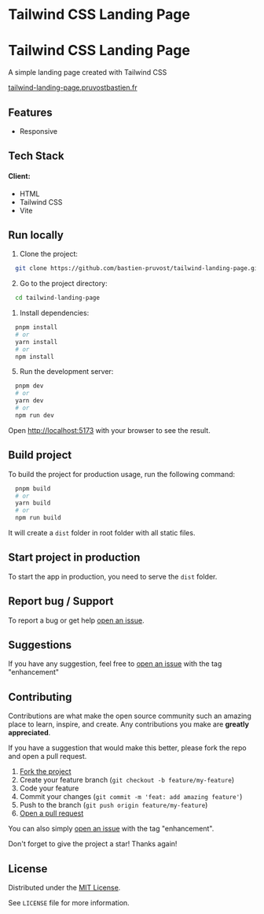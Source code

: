 # Tailwind CSS Landing Page

<!-- prettier-ignore-start -->

<!-- Rename all occurences with Cmd + D :

Tailwind CSS Landing Page
tailwind-landing-page
tailwind-landing-page.pruvostbastien.fr
https://tailwind-landing-page.pruvostbastien.fr

 -->


# Tailwind CSS Landing Page

A simple landing page created with Tailwind CSS

[tailwind-landing-page.pruvostbastien.fr](https://tailwind-landing-page.pruvostbastien.fr)


## Features

- Responsive


## Tech Stack

#### Client:
- HTML
- Tailwind CSS
- Vite


## Run locally

1. Clone the project:

```bash
  git clone https://github.com/bastien-pruvost/tailwind-landing-page.git
```

2. Go to the project directory:

```bash
  cd tailwind-landing-page
```

1. Install dependencies:

```bash
  pnpm install
  # or
  yarn install
  # or
  npm install
```

5. Run the development server:

```bash
  pnpm dev
  # or
  yarn dev
  # or
  npm run dev
```

Open [http://localhost:5173](http://localhost:5173) with your browser to see the result.


## Build project

To build the project for production usage, run the following command:

```bash
  pnpm build
  # or
  yarn build
  # or
  npm run build
```

It will create a `dist` folder in root folder with all static files.


## Start project in production

To start the app in production, you need to serve the `dist` folder.


## Report bug / Support

To report a bug or get help [open an issue](https://github.com/bastien-pruvost/tailwind-landing-page/issues).


## Suggestions

If you have any suggestion, feel free to [open an issue](https://github.com/bastien-pruvost/tailwind-landing-page/issues) with the tag "enhancement"


## Contributing

Contributions are what make the open source community such an amazing place to learn, inspire, and create. Any contributions you make are **greatly appreciated**.

If you have a suggestion that would make this better, please fork the repo and open a pull request.

1. [Fork the project](https://github.com/bastien-pruvost/tailwind-landing-page/fork)
2. Create your feature branch (`git checkout -b feature/my-feature`)
3. Code your feature
4. Commit your changes (`git commit -m 'feat: add amazing feature'`)
5. Push to the branch (`git push origin feature/my-feature`)
6. [Open a pull request](https://github.com/bastien-pruvost/tailwind-landing-page/compare)

You can also simply [open an issue](https://github.com/bastien-pruvost/tailwind-landing-page/issues) with the tag "enhancement".

Don't forget to give the project a star! Thanks again!


## License

Distributed under the [MIT License](https://choosealicense.com/licenses/mit/).

See `LICENSE` file for more information.



<!-- prettier-ignore-end -->
